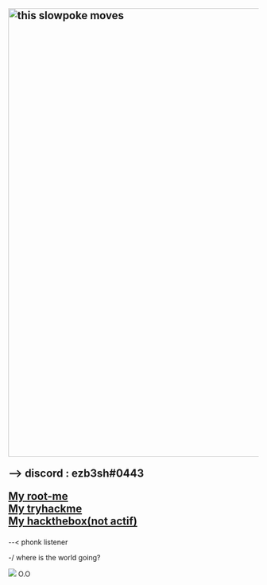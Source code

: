 ### 

<h2>


          
<img src="https://orig00.deviantart.net/e824/f/2016/023/b/6/neo_city2_by_soenkesadventure-d9p3y0q.gif" width="900"  alt="this slowpoke moves"  width="250" />
 
--> discord : ezb3sh#0443 

 <a href="https://www.root-me.org/ezbylovesh?lang=fr">My root-me </a> <br>
  <a href="https://tryhackme.com/p/ezb3sh">My tryhackme </a> <br>
          <a href="https://app.hackthebox.eu/profile/576571">My hackthebox(not actif) </a>

 
</h2>

 --< phonk listener

   -/ where is the world going?


<img src="https://komarev.com/ghpvc/?username=ezBYK&label=PROFILE+VIEWS"> 
O.O
 

